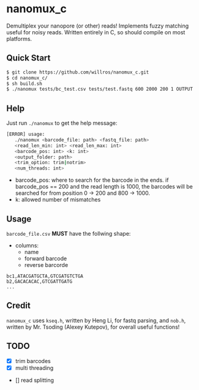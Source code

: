 # nanomux_c

Demultiplex your nanopore (or other) reads! Implements fuzzy matching useful for noisy reads. Written entirely in C, so should compile on most platforms.


## Quick Start
```bash
$ git clone https://github.com/willros/nanomux_c.git
$ cd nanomux_c/
$ sh build.sh
$ ./nanomux tests/bc_test.csv tests/test.fastq 600 2000 200 1 OUTPUT
```
## Help
Just run `./nanomux` to get the help message:
```bash
[ERROR] usage:
   ./nanomux <barcode_file: path> <fastq_file: path>
   <read_len_min: int> <read_len_max: int>
   <barcode_pos: int> <k: int>
   <output_folder: path>
   <trim_option: trim|notrim>
   <num_threads: int>
```
* barcode_pos: where to search for the barcode in the ends. if barcode_pos == 200 and the read length is 1000, the barcodes will be searched for from position 0 -> 200 and 800 -> 1000.
* k: allowed number of mismatches

## Usage
`barcode_file.csv` **MUST** have the follwing shape:
* columns:
    * name
    * forward barcode
    * reverse barcorde
```csv
bc1,ATACGATGCTA,GTCGATGTCTGA
b2,GACACACAC,GTCGATTGATG
...
```

## Credit
`nanomux_c` uses `kseq.h`, written by Heng Li, for fastq parsing, and `nob.h`, written by Mr. Tsoding (Alexey Kutepov), for overall useful functions!  

## TODO
* [x] trim barcodes
* [x] multi threading
* [] read splitting




